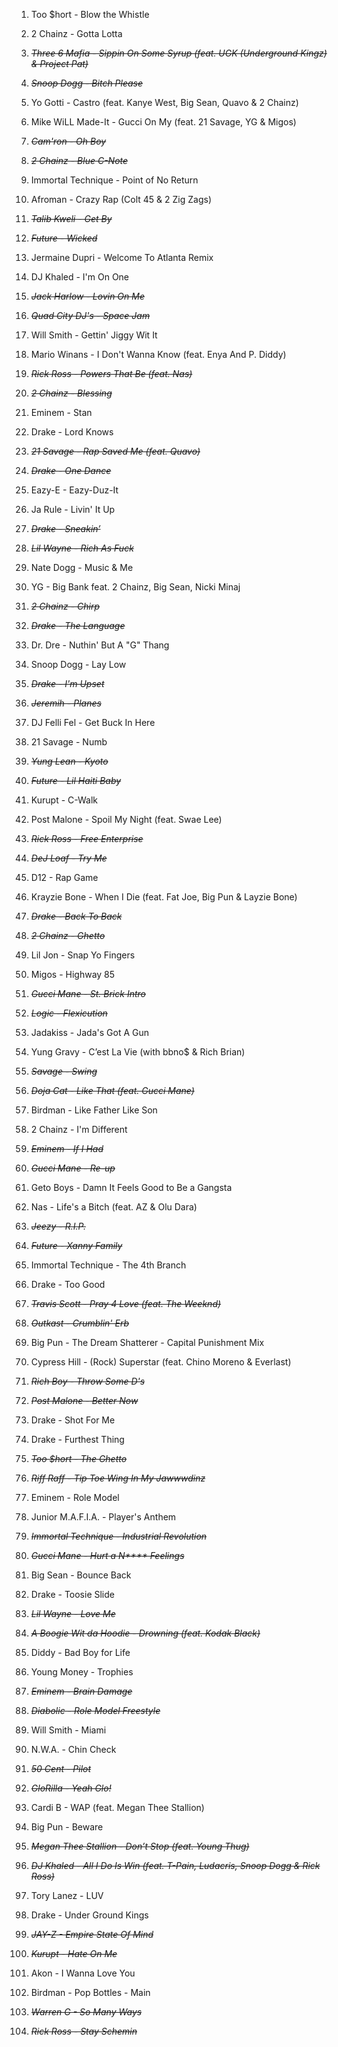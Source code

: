 
1. Too $hort - Blow the Whistle
2. 2 Chainz - Gotta Lotta
3. ~~_Three 6 Mafia - Sippin On Some Syrup (feat. UGK (Underground Kingz) & Project Pat)_~~
4. ~~_Snoop Dogg - Bitch Please_~~

1. Yo Gotti - Castro (feat. Kanye West, Big Sean, Quavo & 2 Chainz)
2. Mike WiLL Made-It - Gucci On My (feat. 21 Savage, YG & Migos)
3. ~~_Cam'ron - Oh Boy_~~
4. ~~_2 Chainz - Blue C-Note_~~

1. Immortal Technique - Point of No Return
2. Afroman - Crazy Rap (Colt 45 & 2 Zig Zags)
3. ~~_Talib Kweli - Get By_~~
4. ~~_Future - Wicked_~~

1. Jermaine Dupri - Welcome To Atlanta Remix
2. DJ Khaled - I'm On One
3. ~~_Jack Harlow - Lovin On Me_~~
4. ~~_Quad City DJ's - Space Jam_~~

1. Will Smith - Gettin' Jiggy Wit It
2. Mario Winans - I Don't Wanna Know (feat. Enya And P. Diddy)
3. ~~_Rick Ross - Powers That Be (feat. Nas)_~~
4. ~~_2 Chainz - Blessing_~~

1. Eminem - Stan
2. Drake - Lord Knows
3. ~~_21 Savage - Rap Saved Me (feat. Quavo)_~~
4. ~~_Drake - One Dance_~~

1. Eazy-E - Eazy-Duz-It
2. Ja Rule - Livin' It Up
3. ~~_Drake - Sneakin’_~~
4. ~~_Lil Wayne - Rich As Fuck_~~

1. Nate Dogg - Music & Me
2. YG - Big Bank feat. 2 Chainz, Big Sean, Nicki Minaj
3. ~~_2 Chainz - Chirp_~~
4. ~~_Drake - The Language_~~

1. Dr. Dre - Nuthin' But A "G" Thang
2. Snoop Dogg - Lay Low
3. ~~_Drake - I'm Upset_~~
4. ~~_Jeremih - Planes_~~

1. DJ Felli Fel - Get Buck In Here
2. 21 Savage - Numb
3. ~~_Yung Lean - Kyoto_~~
4. ~~_Future - Lil Haiti Baby_~~

1. Kurupt - C-Walk
2. Post Malone - Spoil My Night (feat. Swae Lee)
3. ~~_Rick Ross - Free Enterprise_~~
4. ~~_DeJ Loaf - Try Me_~~

1. D12 - Rap Game
2. Krayzie Bone - When I Die (feat. Fat Joe, Big Pun & Layzie Bone)
3. ~~_Drake - Back To Back_~~
4. ~~_2 Chainz - Ghetto_~~

1. Lil Jon - Snap Yo Fingers
2. Migos - Highway 85
3. ~~_Gucci Mane - St. Brick Intro_~~
4. ~~_Logic - Flexicution_~~

1. Jadakiss - Jada's Got A Gun
2. Yung Gravy - C’est La Vie (with bbno$ & Rich Brian)
3. ~~_Savage - Swing_~~
4. ~~_Doja Cat - Like That (feat. Gucci Mane)_~~

1. Birdman - Like Father Like Son
2. 2 Chainz - I'm Different
3. ~~_Eminem - If I Had_~~
4. ~~_Gucci Mane - Re-up_~~

1. Geto Boys - Damn It Feels Good to Be a Gangsta
2. Nas - Life's a Bitch (feat. AZ & Olu Dara)
3. ~~_Jeezy - R.I.P._~~
4. ~~_Future - Xanny Family_~~

1. Immortal Technique - The 4th Branch
2. Drake - Too Good
3. ~~_Travis Scott - Pray 4 Love (feat. The Weeknd)_~~
4. ~~_Outkast - Crumblin' Erb_~~

1. Big Pun - The Dream Shatterer - Capital Punishment Mix
2. Cypress Hill - (Rock) Superstar (feat. Chino Moreno & Everlast)
3. ~~_Rich Boy - Throw Some D's_~~
4. ~~_Post Malone - Better Now_~~

1. Drake - Shot For Me
2. Drake - Furthest Thing
3. ~~_Too $hort - The Ghetto_~~
4. ~~_Riff Raff - Tip Toe Wing In My Jawwwdinz_~~

1. Eminem - Role Model
2. Junior M.A.F.I.A. - Player's Anthem
3. ~~_Immortal Technique - Industrial Revolution_~~
4. ~~_Gucci Mane - Hurt a N**** Feelings_~~

1. Big Sean - Bounce Back
2. Drake - Toosie Slide
3. ~~_Lil Wayne - Love Me_~~
4. ~~_A Boogie Wit da Hoodie - Drowning (feat. Kodak Black)_~~

1. Diddy - Bad Boy for Life
2. Young Money - Trophies
3. ~~_Eminem - Brain Damage_~~
4. ~~_Diabolic - Role Model Freestyle_~~

1. Will Smith - Miami
2. N.W.A. - Chin Check
3. ~~_50 Cent - Pilot_~~
4. ~~_GloRilla - Yeah Glo!_~~

1. Cardi B - WAP (feat. Megan Thee Stallion)
2. Big Pun - Beware
3. ~~_Megan Thee Stallion - Don’t Stop (feat. Young Thug)_~~
4. ~~_DJ Khaled - All I Do Is Win (feat. T-Pain, Ludacris, Snoop Dogg & Rick Ross)_~~

1. Tory Lanez - LUV
2. Drake - Under Ground Kings
3. ~~_JAY-Z - Empire State Of Mind_~~
4. ~~_Kurupt - Hate On Me_~~

1. Akon - I Wanna Love You
2. Birdman - Pop Bottles - Main
3. ~~_Warren G - So Many Ways_~~
4. ~~_Rick Ross - Stay Schemin_~~
